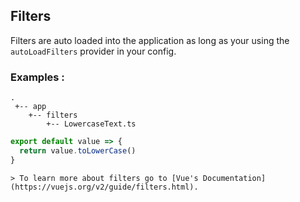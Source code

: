 ## Filters

Filters are auto loaded into the application as long as your using the `autoLoadFilters` provider in your config.

### Examples :

    .
     +-- app
        +-- filters
            +-- LowercaseText.ts

```js
export default value => {
  return value.toLowerCase()
}
```

    > To learn more about filters go to [Vue's Documentation](https://vuejs.org/v2/guide/filters.html).
